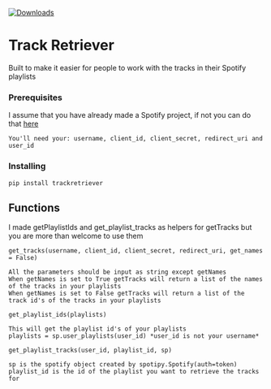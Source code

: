 [![Downloads](https://pepy.tech/badge/trackretriever)](https://pepy.tech/project/trackretriever)
# Track Retriever

Built to make it easier for people to work with the tracks in their Spotify playlists 

### Prerequisites

I assume that you have already made a Spotify project, if not you can do that [here](https://developer.spotify.com/dashboard/)

```
You'll need your: username, client_id, client_secret, redirect_uri and user_id 
```

### Installing

```
pip install trackretriever
``` 

## Functions 

I made getPlaylistIds and get_playlist_tracks as helpers for getTracks but you are more than welcome to use them

```
get_tracks(username, client_id, client_secret, redirect_uri, get_names = False)

All the parameters should be input as string except getNames
When getNames is set to True getTracks will return a list of the names of the tracks in your playlists
When getNames is set to False getTracks will return a list of the track id's of the tracks in your playlists 
```

```
get_playlist_ids(playlists)

This will get the playlist id's of your playlists 
playlists = sp.user_playlists(user_id) *user_id is not your username* 
```

```
get_playlist_tracks(user_id, playlist_id, sp)

sp is the spotify object created by spotipy.Spotify(auth=token)
playlist_id is the id of the playlist you want to retrieve the tracks for 
```